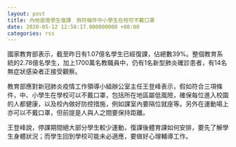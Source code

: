 ```yaml
---
layout: post
title: 內地逾億學生復課　倘符條件中小學生在校可不戴口罩
date: 2020-05-12 12:58:17.000000000 +08:00
categories: rss
---
```


國家教育部表示，截至昨日有1.07億名學生已經復課，佔總數39%。整個教育系統的2.78億名學生，加上1700萬名教職員中，仍有1名新型肺炎確診患者，有14名無症狀感染者正接受觀察。

教育部應對新冠肺炎疫情工作領導小組辦公室主任王登峰表示，假如符合三項條件，中、小學生在學校可以不戴口罩，包括所在地區屬低風險，確保每位進入校園的人都健康，以及校內做好防控措施，例如課室內要隔位就座等。另外在運動場上亦可以不戴口罩，但前提是人與人之間要保持距離。

王登峰說，停課期間絕大部分學生較少運動，復課後體育課如何安排，要先了解學生身體狀況；而學生回到學校可能未必適應，要做好心理輔導工作。
